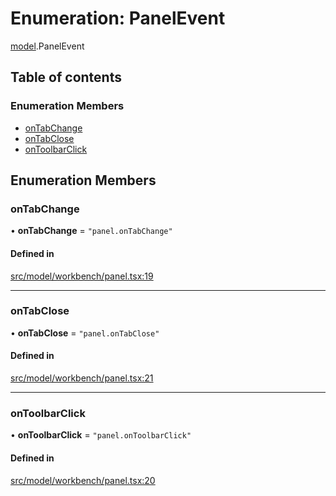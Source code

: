 # Enumeration: PanelEvent

[model](../modules/model.md).PanelEvent

## Table of contents

### Enumeration Members

- [onTabChange](model.PanelEvent.md#ontabchange)
- [onTabClose](model.PanelEvent.md#ontabclose)
- [onToolbarClick](model.PanelEvent.md#ontoolbarclick)

## Enumeration Members

### onTabChange

• **onTabChange** = ``"panel.onTabChange"``

#### Defined in

[src/model/workbench/panel.tsx:19](https://github.com/gethubai/hubai-core/blob/43abc4a/src/model/workbench/panel.tsx#L19)

___

### onTabClose

• **onTabClose** = ``"panel.onTabClose"``

#### Defined in

[src/model/workbench/panel.tsx:21](https://github.com/gethubai/hubai-core/blob/43abc4a/src/model/workbench/panel.tsx#L21)

___

### onToolbarClick

• **onToolbarClick** = ``"panel.onToolbarClick"``

#### Defined in

[src/model/workbench/panel.tsx:20](https://github.com/gethubai/hubai-core/blob/43abc4a/src/model/workbench/panel.tsx#L20)
